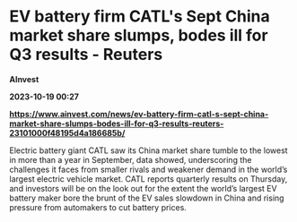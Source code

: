# EV battery firm CATL's Sept China market share slumps, bodes ill for Q3 results - Reuters
**AInvest**

**2023-10-19 00:27**

**https://www.ainvest.com/news/ev-battery-firm-catl-s-sept-china-market-share-slumps-bodes-ill-for-q3-results-reuters-23101000f48195d4a186685b/**

Electric battery giant CATL saw its China market share tumble to the lowest in more than a year in September, data showed, underscoring the challenges it faces from smaller rivals and weakener demand in the world’s largest electric vehicle market. CATL reports quarterly results on Thursday, and investors will be on the look out for the extent the world’s largest EV battery maker bore the brunt of the EV sales slowdown in China and rising pressure from automakers to cut battery prices.